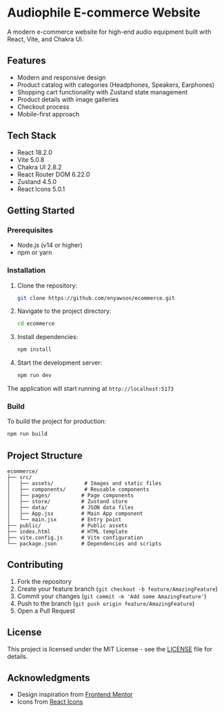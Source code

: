 # Audiophile E-commerce Website

A modern e-commerce website for high-end audio equipment built with React, Vite, and Chakra UI.

## Features

- Modern and responsive design
- Product catalog with categories (Headphones, Speakers, Earphones)
- Shopping cart functionality with Zustand state management
- Product details with image galleries
- Checkout process
- Mobile-first approach

## Tech Stack

- React 18.2.0
- Vite 5.0.8
- Chakra UI 2.8.2
- React Router DOM 6.22.0
- Zustand 4.5.0
- React Icons 5.0.1

## Getting Started

### Prerequisites

- Node.js (v14 or higher)
- npm or yarn

### Installation

1. Clone the repository:
   ```bash
   git clone https://github.com/enyawson/ecommerce.git
   ```

2. Navigate to the project directory:
   ```bash
   cd ecommerce
   ```

3. Install dependencies:
   ```bash
   npm install
   ```

4. Start the development server:
   ```bash
   npm run dev
   ```

The application will start running at `http://localhost:5173`

### Build

To build the project for production:

```bash
npm run build
```

## Project Structure

```
ecommerce/
├── src/
│   ├── assets/          # Images and static files
│   ├── components/      # Reusable components
│   ├── pages/          # Page components
│   ├── store/          # Zustand store
│   ├── data/           # JSON data files
│   ├── App.jsx         # Main App component
│   └── main.jsx        # Entry point
├── public/             # Public assets
├── index.html          # HTML template
├── vite.config.js      # Vite configuration
└── package.json        # Dependencies and scripts
```

## Contributing

1. Fork the repository
2. Create your feature branch (`git checkout -b feature/AmazingFeature`)
3. Commit your changes (`git commit -m 'Add some AmazingFeature'`)
4. Push to the branch (`git push origin feature/AmazingFeature`)
5. Open a Pull Request

## License

This project is licensed under the MIT License - see the [LICENSE](LICENSE) file for details.

## Acknowledgments

- Design inspiration from [Frontend Mentor](https://www.frontendmentor.io/)
- Icons from [React Icons](https://react-icons.github.io/react-icons/) 
